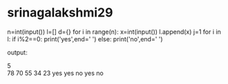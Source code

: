 # srinagalakshmi29

n=int(input())
l=[]
d={}
for i in range(n):
    x=int(input())
    l.append(x)
    j=1
for i in l:
    if i%2==0:
        print('yes',end=' ')
    else:
        print('no',end=' ')
        
        
output:
        
5   
78
70
55
34
23
yes yes no yes no
